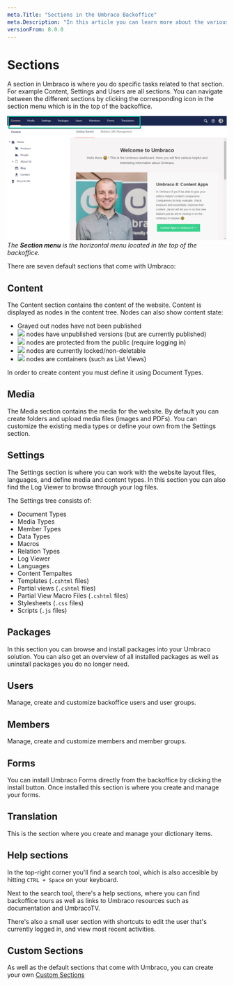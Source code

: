 ```yaml
---
meta.Title: "Sections in the Umbraco Backoffice"
meta.Description: "In this article you can learn more about the various sections you can find within the Umbraco Backoffice."
versionFrom: 8.0.0
---
```


# Sections
A section in Umbraco is where you do specific tasks related to that section. For example Content, Settings and Users are all sections. You can navigate between the different sections by clicking the corresponding icon in the section menu which is in the top of the backoffice.

![Sections](images/highlight-sections.png "The Section menu is the horizontal menu located in the top of the backoffice.")
*The __Section menu__ is the horizontal menu located in the top of the backoffice.*

There are seven default sections that come with Umbraco:

## Content
The Content section contains the content of the website. Content is displayed as nodes in the content tree. Nodes can also show content state:

* Grayed out nodes have not been published
* <img src="images/has-unpublished-version.svg" width="12px" style="margin: 0;"> nodes have unpublished versions (but are currently published)
* <img src="images/protected.svg" width="12px" style="margin: 0;"> nodes are protected from the public (require logging in)
* <img src="images/locked.svg" width="12px" style="margin: 0;"> nodes are currently locked/non-deletable
* <img src="images/is-container.svg" width="12px" style="margin: 0;"> nodes are containers (such as List Views)

In order to create content you must define it using Document Types.

## Media
The Media section contains the media for the website. By default you can create folders and upload media files (images and PDFs). You can customize the existing media types or define your own from the Settings section.

## Settings
The Settings section is where you can work with the website layout files, languages, and define media and content types. In this section you can also find the Log Viewer to browse through your log files.

The Settings tree consists of: 

- Document Types
- Media Types
- Member Types
- Data Types
- Macros
- Relation Types
- Log Viewer
- Languages
- Content Tempaltes
- Templates (`.cshtml` files)
- Partial views (`.cshtml` files)
- Partial View Macro Files (`.cshtml` files)
- Stylesheets (`.css` files)
- Scripts (`.js` files)

## Packages
In this section you can browse and install packages into your Umbraco solution. You can also get an overview of all installed packages as well as uninstall packages you do no longer need.

## Users
Manage, create and customize backoffice users and user groups.

## Members
Manage, create and customize members and member groups.

## Forms
You can install Umbraco Forms directly from the backoffice by clicking the install button. Once installed this section is where you create and manage your forms.

## Translation
This is the section where you create and manage your dictionary items.

## Help sections
In the top-right corner you'll find a search tool, which is also accesible by hitting `CTRL + Space` on your keyboard.

Next to the search tool, there's a help sections, where you can find backoffice tours as well as links to Umbraco resources such as documentation and UmbracoTV.

There's also a small user section with shortcuts to edit the user that's currently logged in, and view most recent activities.

## Custom Sections
As well as the default sections that come with Umbraco, you can create your own [Custom Sections](../../../Extending/Section-Trees/index.md)
